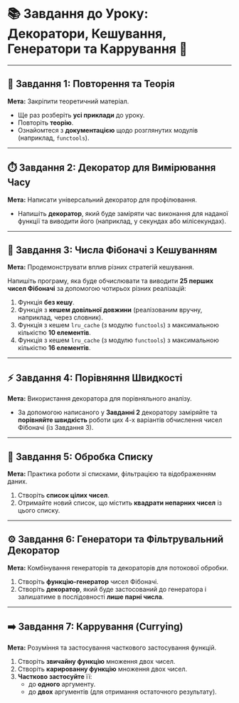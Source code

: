 # 📚 Завдання до Уроку: Декоратори, Кешування, Генератори та Каррування 🚀

---

## 📝 Завдання 1: Повторення та Теорія

**Мета:** Закріпити теоретичний матеріал.

- Ще раз розберіть **усі приклади** до уроку.
- Повторіть **теорію**.
- Ознайомтеся з **документацією** щодо розглянутих модулів (наприклад, `functools`).

---

## ⏱️ Завдання 2: Декоратор для Вимірювання Часу

**Мета:** Написати універсальний декоратор для профілювання.

- Напишіть **декоратор**, який буде заміряти час виконання для наданої функції та виводити його (наприклад, у секундах або мілісекундах).

---

## 🔢 Завдання 3: Числа Фібоначі з Кешуванням

**Мета:** Продемонструвати вплив різних стратегій кешування.

Напишіть програму, яка буде обчислювати та виводити **25 перших чисел Фібоначі** за допомогою чотирьох різних реалізацій:

1.  Функція **без кешу**.
2.  Функція з **кешем довільної довжини** (реалізованим вручну, наприклад, через словник).
3.  Функція з кешем `lru_cache` (з модулю `functools`) з максимальною кількістю **10 елементів**.
4.  Функція з кешем `lru_cache` (з модулю `functools`) з максимальною кількістю **16 елементів**.

---

## ⚡ Завдання 4: Порівняння Швидкості

**Мета:** Використання декоратора для порівняльного аналізу.

- За допомогою написаного у **Завданні 2** декоратору заміряйте та **порівняйте швидкість** роботи цих 4-х варіантів обчислення чисел Фібоначі (із Завдання 3).

---

## 🧩 Завдання 5: Обробка Списку

**Мета:** Практика роботи зі списками, фільтрацією та відображенням даних.

1.  Створіть **список цілих чисел**.
2.  Отримайте новий список, що містить **квадрати непарних чисел** із цього списку.

---

## ⚙️ Завдання 6: Генератори та Фільтрувальний Декоратор

**Мета:** Комбінування генераторів та декораторів для потокової обробки.

1.  Створіть **функцію-генератор** чисел Фібоначі.
2.  Створіть **декоратор**, який буде застосований до генератора і залишатиме в послідовності **лише парні числа**.

---

## ➡️ Завдання 7: Каррування (Currying)

**Мета:** Розуміння та застосування часткового застосування функцій.

1.  Створіть **звичайну функцію** множення двох чисел.
2.  Створіть **карированну функцію** множення двох чисел.
3.  **Частково застосуйте** її:
    - до **одного** аргументу.
    - до **двох** аргументів (для отримання остаточного результату).
